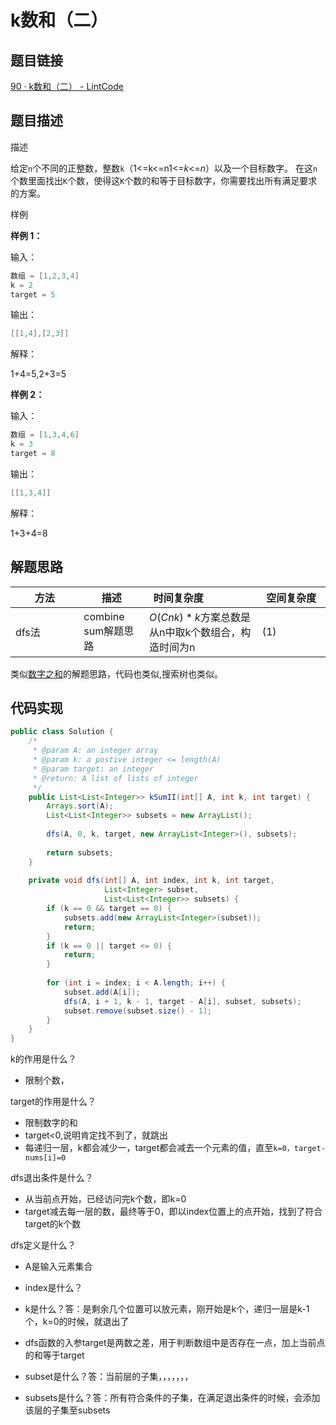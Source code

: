 #  k数和（二）

## 题目链接

[90 · k数和（二） - LintCode](https://www.lintcode.com/problem/90/)

## 题目描述

描述

给定`n`个不同的正整数，整数`k`（1<=k<=n1<=*k*<=*n*）以及一个目标数字。
在这`n`个数里面找出`K`个数，使得这`K`个数的和等于目标数字，你需要找出所有满足要求的方案。

样例

**样例 1：**

输入：

```java
数组 = [1,2,3,4]
k = 2
target = 5
```

输出：

```java
[[1,4],[2,3]]
```

解释：

1+4=5,2+3=5

**样例 2：**

输入：

```java
数组 = [1,3,4,6]
k = 3
target = 8
```

输出：

```java
[[1,3,4]]
```

解释：

1+3+4=8



## 解题思路

| <div style="width:70pt">方法</div> | 描述                | <div style="width:70pt">时间复杂度</div>          | <div style="width:70pt">空间复杂度</div> |
| ---------------------------------- | ------------------- | ------------------------------------------------- | ---------------------------------------- |
| dfs法                              | combine sum解题思路 | $O(Cnk)*k$方案总数是从n中取k个数组合，构造时间为n | $(1)$                                    |

类似[数字之和](newnotes/leetcode/数字组合)的解题思路，代码也类似,搜索树也类似。

## 代码实现

```java
public class Solution {
    /*
     * @param A: an integer array
     * @param k: a postive integer <= length(A)
     * @param target: an integer
     * @return: A list of lists of integer
     */
    public List<List<Integer>> kSumII(int[] A, int k, int target) {
        Arrays.sort(A);
        List<List<Integer>> subsets = new ArrayList();
        
        dfs(A, 0, k, target, new ArrayList<Integer>(), subsets);
        
        return subsets;
    }
    
    private void dfs(int[] A, int index, int k, int target,
                     List<Integer> subset,
                     List<List<Integer>> subsets) {
        if (k == 0 && target == 0) {
            subsets.add(new ArrayList<Integer>(subset));
            return;
        }
        if (k == 0 || target <= 0) {
            return;
        }
        
        for (int i = index; i < A.length; i++) {
            subset.add(A[i]);
            dfs(A, i + 1, k - 1, target - A[i], subset, subsets);
            subset.remove(subset.size() - 1);
        }
    }
}
```

k的作用是什么？

- 限制个数，

target的作用是什么？

- 限制数字的和
- target<0,说明肯定找不到了，就跳出
- 每递归一层，k都会减少一，target都会减去一个元素的值，直至`k=0，target-nums[i]=0`

dfs退出条件是什么？

- 从当前点开始，已经访问完k个数，即k=0
- target减去每一层的数，最终等于0，即以index位置上的点开始，找到了符合target的k个数

dfs定义是什么？

- A是输入元素集合

- index是什么？

- k是什么？答：是剩余几个位置可以放元素，刚开始是k个，递归一层是k-1个，k=0的时候，就退出了

- dfs函数的入参target是两数之差，用于判断数组中是否存在一点，加上当前点的和等于target

- subset是什么？答：当前层的子集，，，，，，，

- subsets是什么？答：所有符合条件的子集，在满足退出条件的时候，会添加该层的子集至subsets

  

